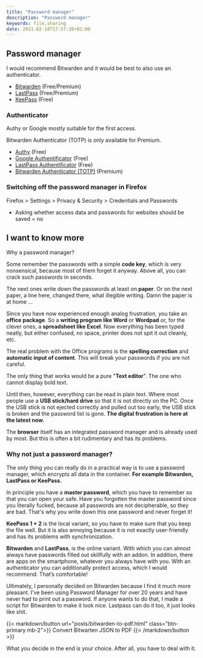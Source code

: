 ```yaml
---
title: "Password manager"
description: "Password manager"
keywords: file,sharing
date: 2021-02-18T17:57:26+01:00
---
```


## Password manager

I would recommend Bitwarden and it would be best to also use an authenticator.

* [Bitwarden](https://bitwarden.com/) (Free/Premium)
* [LastPass](https://lastpass.com/) (Free/Premium)
* [KeePass](https://keepass.info/) (Free)

### Authenticator

Authy or Google mostly suitable for the first access.

Bitwarden Authenticator (TOTP) is only available for Premium.

* [Authy](https://authy.com/) (Free)
* [Google Authentificator](https://play.google.com/store/apps/details?id=com.google.android.apps.authenticator2) (Free)
* [LastPass Authentificator](https://lastpass.com/auth/) (Free)
* [Bitwarden Authenticator (TOTP)](https://bitwarden.com/help/article/authenticator-keys/) (Premium)

### Switching off the password manager in Firefox

Firefox > Settings > Privacy & Security > Credentials and Passwords
* Asking whether access data and passwords for websites should be saved = no

## I want to know more

Why a password manager?

Some remember the passwords with a simple **code key**, which is very nonsensical, because most of them forget it anyway.
Above all, you can crack such passwords in seconds.

The next ones write down the passwords at least on **paper**.
Or on the next paper, a line here, changed there, what illegible writing.
Damn the paper is at home ...

Since you have now experienced enough analog frustration, you take an **office package**.
So a **writing program like Word** or **Wordpad** or, for the clever ones, a **spreadsheet like Excel**.
Now everything has been typed neatly, but either confused, no space, printer does not spit it out cleanly, etc.

The real problem with the Office programs is the **spelling correction** and **automatic input of content**.
This will break your passwords if you are not careful.

The only thing that works would be a pure "**Text editor**".
The one who cannot display bold text.

Until then, however, everything can be read in plain text.
Where most people use a **USB stick/hard drive** so that it is not directly on the PC.
Once the USB stick is not ejected correctly and pulled out too early, the USB stick is broken and the password list is gone.
**The digital frustration is here at the latest now.**

The **browser** itself has an integrated password manager and is already used by most.
But this is often a bit rudimentary and has its problems.

### Why not just a password manager?

The only thing you can really do in a practical way is to use a password manager, which encrypts all data in the container.
**For example Bitwarden, LastPass or KeePass.**

In principle you have a **master password**, which you have to remember so that you can open your safe.
Have you forgotten the master password since you literally fucked, because all passwords are not decipherable, so they are bad.
That's why you write down this one password and never forget it!

**KeePass 1 + 2** is the local variant, so you have to make sure that you keep the file well.
But it is also annoying because it is not exactly user-friendly and has its problems with synchronization.

**Bitwarden** and **LastPass**, is the online variant. With which you can almost always have passwords filled out skillfully with an addon.
In addition, there are apps on the smartphone, whatever you always have with you.
With an authenticator you can additionally protect access, which I would recommend.
That’s comfortable!

Ultimately, I personally decided on Bitwarden because I find it much more pleasant.
I've been using Password Manager for over 20 years and have never had to print out a password.
If anyone wants to do that, I made a script for Bitwarden to make it look nice.
Lastpass can do it too, it just looks like shit.

{{< markdown/button url="posts/bitwarden-to-pdf.html" class="btn-primary mb-2">}}
<i class="fas fa-arrow-right"></i> Convert Bitwarten JSON to PDF
{{< /markdown/button >}}

What you decide in the end is your choice. After all, you have to deal with it.
